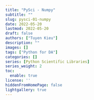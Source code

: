 ```yaml
---
title: "PySci - Numpy"
subtitle: ""
slug: pysci-01-numpy
date: 2022-05-20
lastmod: 2022-05-20
draft: false
authors: ["Tuyen Kieu"]
description: ""
images: []
tags: ["Python for DA"]
categories: []
series: [Python Scientific Libraries]
series_weight: 2
toc:
  enable: true
license: ''  
hiddenFromHomePage: false
lightgallery: true
---
```


<!--more-->